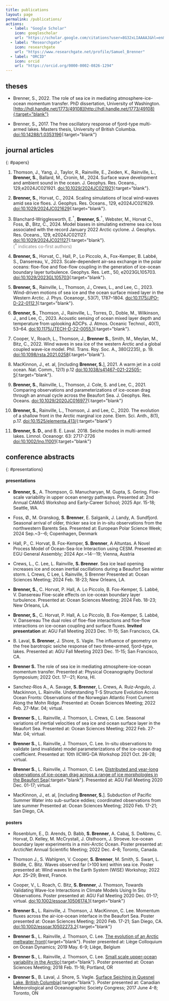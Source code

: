 ```yaml
---
title: publications
layout: page
permalink: /publications/
actions:   
  - label: "Google Scholar"
    icon: googlescholar
    url: "https://scholar.google.com/citations?user=8G32xLIAAAAJ&hl=en&authuser=2"   
  - label: "Researchgate"
    icon: researchgate
    url: "https://www.researchgate.net/profile/Samuel_Brenner"   
  - label: "ORCID"
    icon: orcid
    url: "https://orcid.org/0000-0002-0826-1294"           
---
```


<!-- 
[journal articles](#papers), 
[posters and presentations](#presentations), 
[other](#other) 
-->

## theses

* Brenner, S., 2022. The role of sea ice in mediating atmosphere-ice-ocean momentum transfer. PhD dissertation, University of Washington. [http://hdl.handle.net/1773/49108](http://hdl.handle.net/1773/49108){:target="blank"}


* Brenner, S., 2017. The free oscillatory response of fjord-type multi-armed lakes. Masters thesis, University of British Columbia. [doi:10.14288/1.0353196](https://doi.org/10.14288/1.0353196){:target="blank"}

 <!-- [back to top](#top) -->


## journal articles
{: #papers}

1. Thomson, J., Yang, J., Taylor, R., Rainville, E., Zeiden, K.,  Rainville, L., **Brenner, S.**, Ballard, M., Cronin, M., 2024. Surface wave development and ambient sound in the ocean.  J. Geophys. Res. Oceans., 129,e2024JC021921. [doi:10.1029/2024JC021921](https://doi.org/10.1029/2024JC021921){:target="blank"}. 

1. **Brenner, S.**, Horvat, C., 2024. Scaling simulations of local wind-waves amid sea ice floes. J. Geophys. Res. Oceans., 129, e2024JC021629. [doi:10.1029/2024JC021629](https://doi.org/10.1029/2024JC021629){:target="blank"}. 

1. Blanchard-Wrigglesworth, E.<span style="color: gray"><sup>**†**</sup></span>, **Brenner, S.**<span style="color: gray"><sup>**†**</sup></span>, Webster, M., Horvat C., Foss, Ø., Bitz, C., 2024. Model biases in simulating extreme sea ice loss associated with the record January 2022 Arctic cyclone. J. Geophys. Res. Oceans., 129, e2024JC021127. [doi:10.1029/2024JC021127](https://doi.org/10.1029/2024JC021127){:target="blank"}. 
\
<span style="color: gray">(<sup>**†**</sup> indicates co-first authors)</span>

1. **Brenner, S.**, Horvat, C., Hall, P., Lo Piccolo, A., Fox-Kemper, B. Labbé, S., Dansereau, V., 2023.
Scale-dependent air-sea exchange in the polar oceans: floe-floe and floe-flow coupling in the generation of ice-ocean boundary layer turbulence. Geophys. Res. Lett., 50, e2023GL105703. [doi:10.1029/2023GL105703](https://doi.org/10.1029/2023GL105703){:target="blank"}.

1. **Brenner, S.**, Rainville, L., Thomson, J., Crews, L., and Lee, C., 2023. Wind-driven motions of sea ice and the ocean surface mixed layer in the Western Arctic. J. Phys. Oceanogr., 53(7), 1787–1804. [doi:10.1175/JPO-D-22-0112.1](http://doi.org/10.1175/JPO-D-22-0112.1){:target="blank"}.

1. **Brenner, S.**, Thomson, J., Rainville, L., Torres, D., Doble, M., Wilkinson, J., and Lee, C., 2023. Acoustic sensing of ocean mixed layer depth and temperature from uplooking ADCPs. J. Atmos. Oceanic Technol., 40(1), 53–64. [doi:10.1175/JTECH-D-22-0055.1](http://doi.org/10.1175/JTECH-D-22-0055.1){:target="blank"}.

1. Cooper, V., Roach, L., Thomson, J., **Brenner S.**, Smith, M., Meylan, M., Bitz, C., 2022. Wind waves in sea ice of the western Arctic and a global coupled wave-ice model. Phil. Trans. Roy. Soc. A., 380(2235), p. 19. [doi:10.1098/rsta.2021.0258](http://doi.org/10.1098/rsta.2021.0258){:target="blank"}.

1. MacKinnon, J., et. al, [including **Brenner, S.**], 2021.  A warm jet in a cold ocean.  Nat. Comm., 12(1) p.12 [doi:10.1038/s41467-021-22505-5](http://doi.org/10.1038/s41467-021-22505-5){:target="blank"}.

1. **Brenner, S.**, Rainville, L., Thomson, J. Cole, S. and Lee, C., 2021. Comparing observations and parameterizations of ice-ocean drag through an annual cycle across the Beaufort Sea. J. Geophys. Res. Oceans. [doi:10.1029/2020JC016977](http://doi.org/10.1029/2020JC016977){:target="blank"}

1. **Brenner, S.**, Rainville, L., Thomson, J. and Lee, C., 2020. The evolution of a shallow front in the Arctic marginal ice zone. Elem. Sci. Anth., 8(1), p.17. [doi:10.1525/elementa.413/](http://doi.org/10.1525/elementa.413){:target="blank"}

1. **Brenner, S. D.**, and B. E. Laval. 2018. Seiche modes in multi-armed lakes. Limnol. Oceanogr. 63: 2717-2726
[doi:10.1002/lno.11001](https://doi.org/10.1002/lno.11001){:target="blank"}

<!-- [back to top](#top) -->



## conference abstracts
{: #presentations}

#### presentations

* **Brenner, S.**, A. Thompson, G. Manucharyan, M. Gupta, S. Gering.
Floe-scale variability in upper ocean energy pathways.
Presented at: 2nd Annual CAMAS Workshop and Early-Career School; 2025 Apr. 15-18; Seattle, WA.

* Foss, Ø., M. Granskog, **S. Brenner**, E. Salganik, J. Landy, A. Sundfjord.
Seasonal arrival of older, thicker sea ice in in-situ observations from the northwestern Barents Sea.
Presented at: European Polar Science Week; 2024 Sep.~3--6; Copenhagen, Denmark

* Hall, P., C. Horvat, B. Fox-Kemper, **S. Brenner**, A Altuntas.
A Novel Process Model of Ocean-Sea-Ice Interaction using CESM.
Presented at: EGU General Assembly; 2024 Apr.~14--19; Vienna, Austria

* Crews, L., C. Lee, L. Rainville, **S. Brenner**.
Sea ice lead opening increases ice and ocean inertial oscillations during a Beaufort Sea winter storm.
L Crews, C Lee, L Rainville, S Brenner
Presented at: Ocean Sciences Meeting; 2024 Feb. 18-23; New Orleans, LA. 

* **Brenner, S.**, C. Horvat, P. Hall, A. Lo Piccolo, B. Fox-Kemper, S. Labbé, V. Dansereau
Floe-scale effects on ice-ocean boundary layer turbulence.
Presented at: Ocean Sciences Meeting; 2024 Feb. 18-23; New Orleans, LA. 

* **Brenner, S.**, C. Horvat, P. Hall, A. Lo Piccolo, B. Fox-Kemper, S. Labbé, V. Dansereau
The dual roles of floe-floe interactions and floe-flow interactions on ice-ocean coupling and surface fluxes.
**Invited presentation** at: AGU Fall Meeting 2023 Dec. 11-15; San Francisco, CA.

* B. Laval, **S. Brenner**, J. Shore, S. Vagle. 
The influence of geometry on the free barotropic seiche response of two three-armed, fjord-type, lakes.
Presented at: AGU Fall Meeting 2023 Dec. 11-15; San Francisco, CA.

* **Brenner S.**
The role of sea ice in mediating atmosphere-ice-ocean momentum transfer. 
Presented at: Physical Oceanography Doctoral Symposium; 2022 Oct. 17--21; Kona, HI.

* Sanchez-Rios A., A. Savage, **S. Brenner**, L. Crews, A. Ruiz-Angulo, J. Mackinnon, L. Rainville. Understanding T-S Structure Evolution Across Ocean Fronts: Observations of the Norwegian Atlantic Front Current Along the Mohn Ridge. 
Presented at: Ocean Sciences Meeting; 2022 Feb. 27-Mar. 04; virtual.

* **Brenner S.**, L. Rainville, J. Thomson, L. Crews, C. Lee. Seasonal variations of inertial velocities of sea ice and ocean surface layer in the Beaufort Sea. 
Presented at: Ocean Sciences Meeting; 2022 Feb. 27-Mar. 04; virtual.

* **Brenner S.**, L. Rainville, J. Thomson, C. Lee. In-situ observations to validate (and invalidate) model parameterizations of the ice-ocean drag coefficient. 
Presented at: 10th IICWG-DA Workshop 2021 Oct. 26-28; virtual.

* **Brenner S.**, L. Rainville, J. Thomson, C. Lee, [Distributed and year-long observations of ice-ocean drag across a range of ice morphologies in the Beaufort Sea](https://agu.confex.com/agu/fm20/meetingapp.cgi/Paper/665282){:target="blank"}. 
Presented at: AGU Fall Meeting 2020 Dec. 01-17; virtual.
<!-- San Diego, CA. [doi:10.1002/essoar.10502273.2](https://doi.org/10.1002/essoar.10502273.2){:target="blank"} -->

* MacKinnon, J., et. al, [including **Brenner, S.**]. Subduction of Pacific Summer Water into sub-surface eddies; coordinated observations from late summer Presented at: Ocean Sciences Meeting; 2020 Feb. 17-21; San Diego, CA.


#### posters

* Rosenblum, E., D. Arends, D. Babb, **S. Brenner**, A. Cabaj, S. DeAbreu, C. Horvat, D. Kelley, M. McCrystall, J. Olsthoorn, J. Stroeve.
Ice-ocean boundary layer experiments in a mini-Arctic Ocean. 
Poster presented at: ArcticNet Annual Scientific Meeting; 2022 Dec. 4–8; Toronto, Canada.

* Thomson J., S. Wahlgren, V. Cooper, **S. Brenner**, M. Smith, S. Swart, L. Biddle, C. Bitz. 
Waves observed far (>100 km) within sea ice. 
Poster presented at: Wind waves In the Earth System (WISE) Workshop; 2022 Apr. 25–29; Brest, France.

* Cooper, V., L. Roach, C. Bitz, **S. Brenner**, J. Thomson, 
Towards Validating Wave-Ice Interactions in Climate Models Using In Situ Observations. 
Poster presented at: AGU Fall Meeting 2020 Dec. 01-17; virtual. [doi:10.1002/essoar.10506174.1](https://www.essoar.org/doi/abs/10.1002/essoar.10506174.1){:target="blank"}

* **Brenner S.**, L. Rainville, J. Thomson, J. MacKinnon, C. Lee.
Momentum fluxes across the air-ice-ocean interface in the Beaufort Sea. 
Poster presented at: Ocean Sciences Meeting; 2020 Feb. 17-21; San Diego, CA. [doi:10.1002/essoar.10502273.2](https://doi.org/10.1002/essoar.10502273.2){:target="blank"}

* **Brenner S.**, L. Rainville, J. Thomson, C. Lee.
[The evolution of an Arctic meltwater front](/assets/pdf/Liege2019_poster.pdf){:target="blank"}. 
Poster presented at: Liège Colloquium on Ocean Dynamics; 2019 May. 6-9; Liège, Belgium

* **Brenner S.**, L. Rainville, J. Thomson, C. Lee.
[Small scale upper-ocean variability in the Arctic](/assets/pdf/OSM2018_poster.pdf){:target="blank"}. 
Poster presented at: Ocean Sciences Meeting; 2018 Feb. 11-16; Portland, OR

* **Brenner S.**, B. Laval, J. Shore, S. Vagle. 
[Surface Seiching in Quesnel Lake, British Columbia](/assets/pdf/CMOS2017_poster.pdf){:target="blank"}. 
Poster presented at: Canadian Meteorological and Oceanographic Society Congress; 2017 June 4-8; Toronto, ON
<!-- SEE http://cmosarchives.ca/Congress_P_A/program_abstracts2017.pdf (pg.304) 1708011 POSTER SESSION - PART 2 -->

 <!-- [back to top](#top) -->

